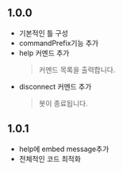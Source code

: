 ## 1.0.0

- 기본적인 틀 구성
- commandPrefix기능 추가
- help 커멘드 추가
  > 커멘드 목록을 출력합니다.
- disconnect 커멘드 추가
  > 봇이 종료됩니다.

## 1.0.1
- help에 embed message추가
- 전체적인 코드 최적화

